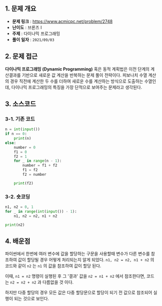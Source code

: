 ## 1. 문제 개요

- **문제 링크** : https://www.acmicpc.net/problem/2748
- **난이도** : 브론즈 I
- **주제** : 다이나믹 프로그래밍
- **풀이 일자** : `2021/09/03`

## 2. 문제 접근

**다이나믹 프로그래밍 (Dynamic Programming)** 혹은 동적 계획법은 이전 단계의 계산결과를 기반으로 새로운 값 계산을 반복하는 문제 풀이 전략이다. 피보나치 수열 계산의 경우 직전에 계산한 두 수를 더하여 새로운 수를 계산하는 방식으로 도출하는 수열인데, 다이나믹 프로그래밍의 특징을 가장 단적으로 보여주는 문제라고 생각된다.

## 3. 소스코드

### 3-1. 기존 코드

```python
n = int(input())
if n == 0:
    print(n)
else:
    number = 0
    f1 = 0
    f2 = 1
    for _ in range(n - 1):
        number = f1 + f2
        f1 = f2
        f2 = number

    print(f2)
```

### 3-2. 숏코딩

```python
n1, n2 = 0, 1
for _ in range(int(input()) - 1):
    n1, n2 = n2, n1 + n2

print(n2)
```

## 4. 배운점

파이썬에서 한번에 여러 변수에 값을 할당하는 구문을 사용할때 변수가 다른 변수를 참조하여 값이 할당될 경우 어떻게 처리되는지 알게 되었다. `n1, n2 = n2, n1 + n2` 의 코드와 같이 `n2` 는 `n1` 의 값을 참조하여 값이 할당 된다.

이때, `n1 = n2` 명령이 실행된 후 그 '결과' 값을 `n2 = n1 + n2` 에서 참조한다면, 코드는 `n2 = n2 + n2` 과 다름없을 것 이다.

하지만 다중 할당의 경우 모든 값은 다중 할당문으로 할당이 되기 전 값으로 참조되어 실행이 되는 것으로 보인다.
